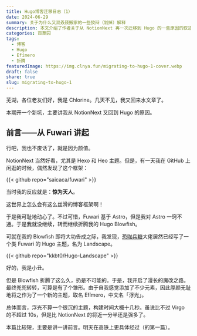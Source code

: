 ```yaml
---
title: Hugo博客迁移日志（1）
date: 2024-06-29
summary: 关于为什么又双叒叕搬家的一些狡辩（划掉）解释
description: 本文介绍了作者关于从 NotionNext 再一次迁移到 Hugo 的一些原因的叙述，主要原因是喜欢 Hugo Landscape 主题的外观和构建速度。
categories: 百草园
tags:
  - 博客
  - Hugo
  - Efímero
  - 折腾
featuredImage: https://img.clnya.fun/migrating-to-hugo-1-cover.webp
draft: false
share: true
slug: migrating-to-hugo-1
---
```

芜湖，各位老友们好，我是 Chlorine。几天不见，我又回来水文章了。

本期开一个新坑，主要讲我从 NotionNext 又回到 Hugo 的原因。

## 前言——从 Fuwari 讲起

行吧，我也不废话了，就是因为颜值。

NotionNext 当然好看，尤其是 Hexo 和 Heo 主题。但是，有一天我在 GitHub 上闲逛的时候，偶然发现了这个框架：

{{< github repo="saicaca/fuwari" >}}

当时我的反应就是：**惊为天人**。

这世界上怎么会有这么丝滑的博客框架啊！

于是我可耻地动心了。不过可惜，Fuwari 基于 Astro，但是我对 Astro 一窍不通。于是我就没继续，转而继续折腾我的 Hugo Blowfish。

可就在我的 Blowfish 即将大功告成之际，我发现，[恐咖兵糖](https://www.ftls.xyz/)大佬居然已经写了一个类 Fuwari 的 Hugo 主题，名为 Landscape。

{{< github repo="kkbt0/Hugo-Landscape" >}}

好的，我是小丑。

但是 Blowfish 折腾了这么久，扔是不可能的。于是，我开启了漫长的魔改之路。最终兜兜转转，可算是有了个雏形。由于自我感觉添加了不少元素，因此厚颜无耻地将之作为了一个新的主题，取名 Efímero，中文名「浮光」。

总体而言，浮光不算一个很沉的主题，构建时间大概十几秒。虽说比不过 Virgo 的不超过 10s，但是比 NotionNext 的将近一分半还是强多了。

本篇比较短，主要是讲一讲前言。明天在高铁上更具体经过（的第一篇）。
